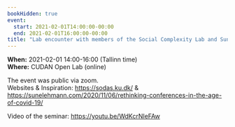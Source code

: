 ```yaml
---
bookHidden: true
event:
  start: 2021-02-01T14:00:00-00:00
  end: 2021-02-01T16:00:00-00:00
title: "Lab encounter with members of the Social Complexity Lab and Sune Lehmann at DTU/SODAS in Copenhagen, Denmark"
---
```


**When:** 2021-02-01 14:00-16:00 (Tallinn time)  
**Where:** CUDAN Open Lab (online)

The event was public via zoom.   
Websites & Inspiration: https://sodas.ku.dk/ & https://sunelehmann.com/2020/11/06/rethinking-conferences-in-the-age-of-covid-19/   

Video of the seminar: https://youtu.be/WdKcrNIeFAw

